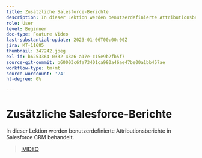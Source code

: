 ```yaml
---
title: Zusätzliche Salesforce-Berichte
description: In dieser Lektion werden benutzerdefinierte Attributionsberichte in Salesforce CRM behandelt.
role: User
level: Beginner
doc-type: Feature Video
last-substantial-update: 2023-01-06T00:00:00Z
jira: KT-11685
thumbnail: 347242.jpeg
exl-id: b6253364-0332-43a6-a17e-c15e9b2fb5f7
source-git-commit: b60003c6fa73401ca980a46ae47be00a1bb457ae
workflow-type: tm+mt
source-wordcount: '24'
ht-degree: 0%

---
```


# Zusätzliche Salesforce-Berichte

In dieser Lektion werden benutzerdefinierte Attributionsberichte in Salesforce CRM behandelt.

>[!VIDEO](https://video.tv.adobe.com/v/347242/?quality=12&learn=on)
